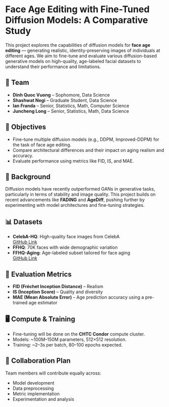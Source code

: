 
# Face Age Editing with Fine-Tuned Diffusion Models: A Comparative Study

This project explores the capabilities of diffusion models for **face age editing** — generating realistic, identity-preserving images of individuals at different ages. We aim to fine-tune and evaluate various diffusion-based generative models on high-quality, age-labeled facial datasets to understand their performance and limitations.

## 👥 Team

- **Dinh Quoc Vuong** – Sophomore, Data Science  
- **Shashwat Negi** – Graduate Student, Data Science  
- **Ian Franda** – Senior, Statistics, Math, Computer Science  
- **Juncheng Long** – Senior, Statistics, Math, Data Science

## 🎯 Objectives

- Fine-tune multiple diffusion models (e.g., DDPM, Improved-DDPM) for the task of face age editing.
- Compare architectural differences and their impact on aging realism and accuracy.
- Evaluate performance using metrics like FID, IS, and MAE.

## 🧠 Background

Diffusion models have recently outperformed GANs in generative tasks, particularly in terms of stability and image quality. This project builds on recent advancements like **FADING** and **AgeDiff**, pushing further by experimenting with model architectures and fine-tuning strategies.

## 📊 Datasets

- **CelebA-HQ**: High-quality face images from CelebA  
  [GitHub Link](https://github.com/switchablenorms/CelebAMask-HQ)  
- **FFHQ**: 70K faces with wide demographic variation  
- **FFHQ-Aging**: Age-labeled subset tailored for face aging  
  [GitHub Link](https://github.com/royorel/FFHQ-Aging-Dataset)

## 🔧 Evaluation Metrics

- **FID (Fréchet Inception Distance)** – Realism  
- **IS (Inception Score)** – Quality and diversity  
- **MAE (Mean Absolute Error)** – Age prediction accuracy using a pre-trained age estimator

## 🖥️ Compute & Training

- Fine-tuning will be done on the **CHTC Condor** compute cluster.
- Models: ~100M–150M parameters, 512×512 resolution.
- Training: ~2–3s per batch, 80–100 epochs expected.

## 🤝 Collaboration Plan

Team members will contribute equally across:
- Model development  
- Data preprocessing  
- Metric implementation  
- Experimentation and analysis
